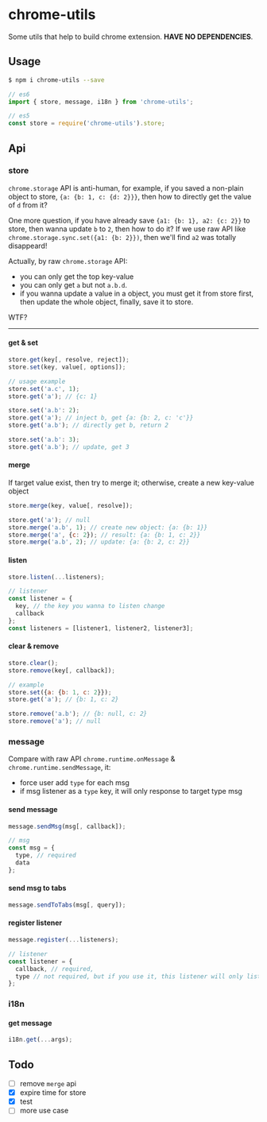 # chrome-utils

Some utils that help to build chrome extension. **HAVE NO DEPENDENCIES**.

## Usage

```bash
$ npm i chrome-utils --save
```

```javascript
// es6
import { store, message, i18n } from 'chrome-utils';

// es5
const store = require('chrome-utils').store;
```

## Api

### store

`chrome.storage` API is anti-human, for example, if you saved a non-plain object to store, `{a: {b: 1, c: {d: 2}}}`, then how to directly get the value of `d` from it?

One more question, if you have already save `{a1: {b: 1}, a2: {c: 2}}` to store, then wanna update `b` to `2`, then how to do it? If we use raw API like `chrome.storage.sync.set({a1: {b: 2}})`, then we'll find `a2` was totally disappeard!

Actually, by raw `chrome.storage` API:

- you can only get the top key-value
- you can only get `a` but not `a.b.d`.
- if you wanna update a value in a object, you must get it from store first, then update the whole object, finally, save it to store.

WTF?

---

#### get & set

```javascript
store.get(key[, resolve, reject]);
store.set(key, value[, options]);

// usage example
store.set('a.c', 1);
store.get('a'); // {c: 1}

store.set('a.b': 2);
store.get('a'); // inject b, get {a: {b: 2, c: 'c'}}
store.get('a.b'); // directly get b, return 2

store.set('a.b': 3);
store.get('a.b'); // update, get 3
```

#### merge

If target value exist, then try to merge it; otherwise, create a new key-value object

```javascript
store.merge(key, value[, resolve]);

store.get('a'); // null
store.merge('a.b', 1); // create new object: {a: {b: 1}}
store.merge('a', {c: 2}); // result: {a: {b: 1, c: 2}}
store.merge('a.b', 2); // update: {a: {b: 2, c: 2}}
```

#### listen

```javascript
store.listen(...listeners);

// listener
const listener = {
  key, // the key you wanna to listen change
  callback
};
const listeners = [listener1, listener2, listener3];
```

#### clear & remove

```javascript
store.clear();
store.remove(key[, callback]);

// example
store.set({a: {b: 1, c: 2}});
store.get('a'); // {b: 1, c: 2}

store.remove('a.b'); // {b: null, c: 2}
store.remove('a'); // null
```

### message

Compare with raw API `chrome.runtime.onMessage` & `chrome.runtime.sendMessage`, it:

- force user add `type` for each msg
- if msg listener as a `type` key, it will only response to target type msg

#### send message

```javascript
message.sendMsg(msg[, callback]);

// msg
const msg = {
  type, // required
  data
};
```

#### send msg to tabs

```javascript
message.sendToTabs(msg[, query]);
```

#### register listener

```javascript
message.register(...listeners);

// listener
const listener = {
  callback, // required,
  type // not required, but if you use it, this listener will only listen same type msg
};
```

### i18n

#### get message

```javascript
i18n.get(...args);
```

## Todo

- [ ] remove `merge` api
- [x] expire time for store
- [x] test
- [ ] more use case
